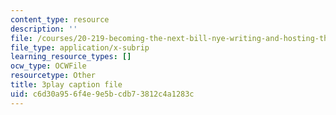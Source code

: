 ```yaml
---
content_type: resource
description: ''
file: /courses/20-219-becoming-the-next-bill-nye-writing-and-hosting-the-educational-show-january-iap-2015/c6d30a956f4e9e5bcdb73812c4a1283c_qkkI9Z9tKvo.srt
file_type: application/x-subrip
learning_resource_types: []
ocw_type: OCWFile
resourcetype: Other
title: 3play caption file
uid: c6d30a95-6f4e-9e5b-cdb7-3812c4a1283c
---
```

